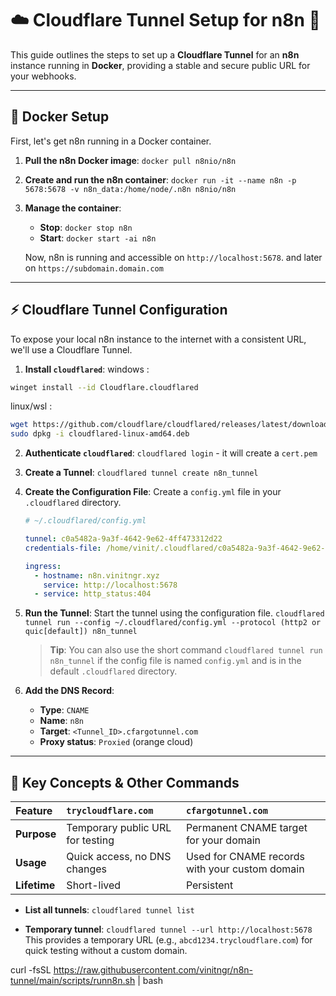 # ☁️ Cloudflare Tunnel Setup for n8n 🐙

This guide outlines the steps to set up a **Cloudflare Tunnel** for an **n8n** instance running in **Docker**, providing a stable and secure public URL for your webhooks.

---

## 🐋 Docker Setup

First, let's get n8n running in a Docker container.

1.  **Pull the n8n Docker image**:
    `docker pull n8nio/n8n`

2.  **Create and run the n8n container**:
    `docker run -it --name n8n -p 5678:5678 -v n8n_data:/home/node/.n8n n8nio/n8n`

3.  **Manage the container**:
    -   **Stop**: `docker stop n8n`
    -   **Start**: `docker start -ai n8n`

    Now, n8n is running and accessible on `http://localhost:5678`. and later on `https://subdomain.domain.com`

---

## ⚡ Cloudflare Tunnel Configuration

To expose your local n8n instance to the internet with a consistent URL, we'll use a Cloudflare Tunnel.

1.  **Install `cloudflared`**:
windows : 
```bash
winget install --id Cloudflare.cloudflared
```
linux/wsl : 
```bash  
wget https://github.com/cloudflare/cloudflared/releases/latest/download/cloudflared-linux-amd64.deb
sudo dpkg -i cloudflared-linux-amd64.deb
```

2.  **Authenticate `cloudflared`**:
    `cloudflared login` - it will create a `cert.pem`

3.  **Create a Tunnel**:
    `cloudflared tunnel create n8n_tunnel`

4.  **Create the Configuration File**:
    Create a `config.yml` file in your `.cloudflared` directory.

    ```yaml
    # ~/.cloudflared/config.yml

    tunnel: c0a5482a-9a3f-4642-9e62-4ff473312d22 
    credentials-file: /home/vinit/.cloudflared/c0a5482a-9a3f-4642-9e62-4ff473312d22.json 

    ingress:
      - hostname: n8n.vinitngr.xyz
        service: http://localhost:5678
      - service: http_status:404
    ```

5.  **Run the Tunnel**:
    Start the tunnel using the configuration file.
    `cloudflared tunnel run --config ~/.cloudflared/config.yml --protocol (http2 or quic[default]) n8n_tunnel`

    > **Tip**: You can also use the short command `cloudflared tunnel run n8n_tunnel` if the config file is named `config.yml` and is in the default `.cloudflared` directory.

6.  **Add the DNS Record**:
    -   **Type**: `CNAME`
    -   **Name**: `n8n`
    -   **Target**: `<Tunnel_ID>.cfargotunnel.com`
    -   **Proxy status**: `Proxied` (orange cloud)

---

## 🔑 Key Concepts & Other Commands

| Feature | `trycloudflare.com` | `cfargotunnel.com` |
| :--- | :--- | :--- |
| **Purpose** | Temporary public URL for testing | Permanent CNAME target for your domain |
| **Usage** | Quick access, no DNS changes | Used for CNAME records with your custom domain |
| **Lifetime** | Short-lived | Persistent |


* **List all tunnels**:
    `cloudflared tunnel list`

* **Temporary tunnel**:
    `cloudflared tunnel --url http://localhost:5678`
    This provides a temporary URL (e.g., `abcd1234.trycloudflare.com`) for quick testing without a custom domain.



curl -fsSL https://raw.githubusercontent.com/vinitngr/n8n-tunnel/main/scripts/runn8n.sh | bash